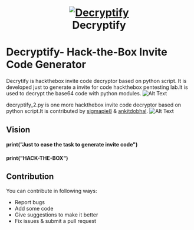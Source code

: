 <h1 align="center">
  <br>
  <a href="https://github.com/ankitdobhal/Decryptify"><img src="https://thepracticaldev.s3.amazonaws.com/i/f2u3opgdyit102kqj9v8.png" alt="Decryptify"></a>
  <br>
  Decryptify
  <br>
</h1>

# Decryptify- Hack-the-Box Invite Code Generator 
Decrytify is hackthebox invite code decryptor based on python script. It is developed just to generate a invite for code hackthebox pentesting lab.It is used to decrypt the base64 code with python modules.
![Alt Text](https://thepracticaldev.s3.amazonaws.com/i/y2c1xgtt62xp657nn5n2.JPG)

decryptify_2.py is one more hackthebox invite code decryptor based on python script.It is contributed by [sigmapie8](https://github.com/sigmapie8) & [ankitdobhal](https://github.com/ankitdobhal).
![Alt Text](https://thepracticaldev.s3.amazonaws.com/i/z578zvzxmw0issdz25bp.JPG)

## Vision
  #### print("Just to ease the task to generate invite code")
  #### print("HACK-THE-BOX")
  
 
## Contribution
   You can contribute in following ways:

- Report bugs
- Add some code
- Give suggestions to make it better
- Fix issues & submit a pull request
